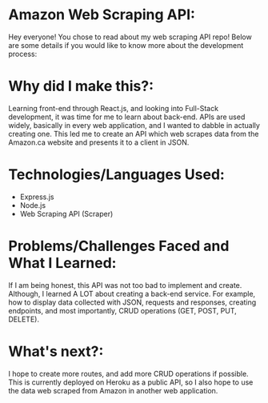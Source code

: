 # Amazon Web Scraping API:

Hey everyone! You chose to read about my web scraping API repo! Below are some details if you would like to know more about the development process:

# Why did I make this?: 

Learning front-end through React.js, and looking into Full-Stack development, it was time for me to learn about back-end. APIs are used widely, basically in every web application, and
I wanted to dabble in actually creating one. This led me to create an API which web scrapes data from the Amazon.ca website and presents it to a client in JSON. 

# Technologies/Languages Used:

- Express.js 
- Node.js
- Web Scraping API (Scraper)

# Problems/Challenges Faced and What I Learned:

If I am being honest, this API was not too bad to implement and create. Although, I learned A LOT about creating a back-end service. For example, how to display data collected
with JSON, requests and responses, creating endpoints, and most importantly, CRUD operations (GET, POST, PUT, DELETE). 

# What's next?:

I hope to create more routes, and add more CRUD operations if possible. This is currently deployed on Heroku as a public API, so I also hope to use the data web scraped from 
Amazon in another web application.


